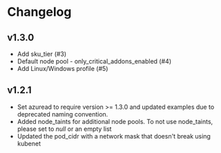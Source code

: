 # Changelog
## v1.3.0

- Add sku_tier (#3)
- Default node pool - only_critical_addons_enabled (#4)
- Add Linux/Windows profile (#5)
## v1.2.1

- Set azuread to require version >= 1.3.0 and updated examples due to deprecated naming convention.
- Added node_taints for additional node pools. To not use node_taints, please set to _null_ or an empty list
- Updated the pod_cidr with a network mask that doesn't break using kubenet